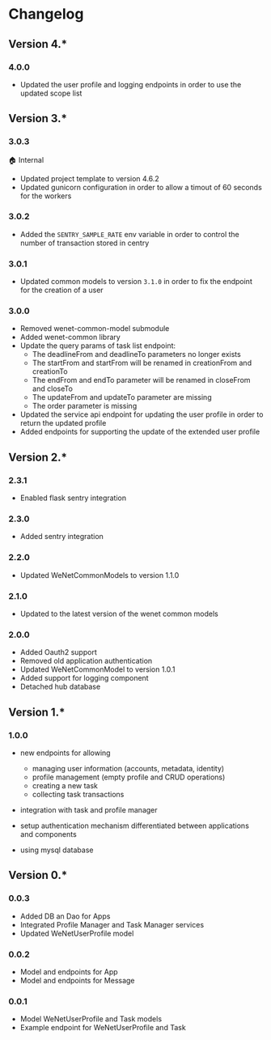 # Changelog

## Version 4.*

### 4.0.0

* Updated the user profile and logging endpoints in order to use the updated scope list

## Version 3.*

### 3.0.3

:house: Internal 

* Updated project template to version 4.6.2
* Updated gunicorn configuration in order to allow a timout of 60 seconds for the workers

### 3.0.2

* Added the `SENTRY_SAMPLE_RATE` env variable in order to control the number of transaction stored in centry

### 3.0.1

* Updated common models to version `3.1.0` in order to fix the endpoint for the creation of a user

### 3.0.0

* Removed wenet-common-model submodule
* Added wenet-common library
* Update the query params of task list endpoint:
  * The deadlineFrom and deadlineTo parameters no longer exists
  * The startFrom and startFrom will be renamed in creationFrom and creationTo
  * The endFrom and endTo parameter will be renamed in closeFrom and closeTo
  * The updateFrom and updateTo parameter are missing
  * The order parameter is missing
* Updated the service api endpoint for updating the user profile in order to return the updated profile
* Added endpoints for supporting the update of the extended user profile

## Version 2.*

### 2.3.1

* Enabled flask sentry integration

### 2.3.0

* Added sentry integration

### 2.2.0

* Updated WeNetCommonModels to version 1.1.0

### 2.1.0

* Updated to the latest version of the wenet common models

### 2.0.0

* Added Oauth2 support
* Removed old application authentication
* Updated WeNetCommonModel to version 1.0.1
* Added support for logging component
* Detached hub database

## Version 1.*

### 1.0.0

* new endpoints for allowing 

    * managing user information (accounts, metadata, identity)
    * profile management (empty profile and CRUD operations)
    * creating a new task
    * collecting task transactions
    
* integration with task and profile manager
* setup authentication mechanism differentiated between applications and components
* using mysql database

## Version 0.*

### 0.0.3

- Added DB an Dao for Apps
- Integrated Profile Manager and Task Manager services
- Updated WeNetUserProfile model

### 0.0.2

- Model and endpoints for App
- Model and endpoints for Message

### 0.0.1

- Model WeNetUserProfile and Task models
- Example endpoint for WeNetUserProfile and Task
